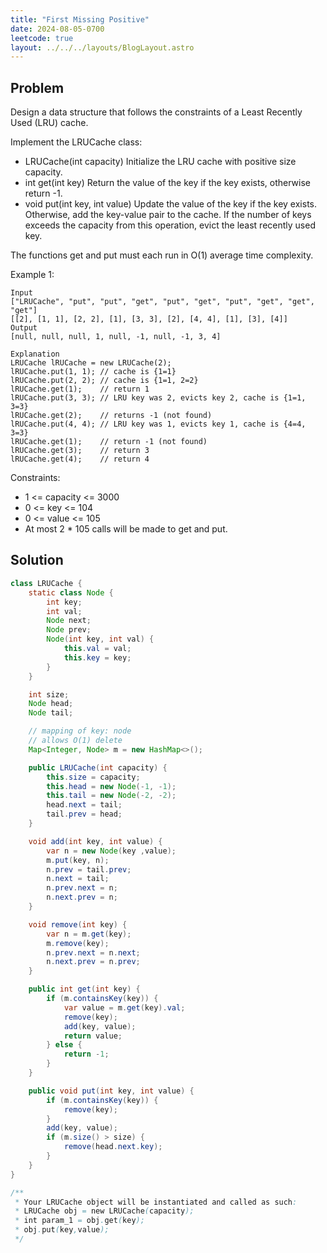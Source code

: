 ```yaml
---
title: "First Missing Positive"
date: 2024-08-05-0700
leetcode: true
layout: ../../../layouts/BlogLayout.astro
---
```


## Problem

Design a data structure that follows the constraints of a Least Recently Used (LRU) cache.

Implement the LRUCache class:

- LRUCache(int capacity) Initialize the LRU cache with positive size capacity.
- int get(int key) Return the value of the key if the key exists, otherwise return -1.
- void put(int key, int value) Update the value of the key if the key exists. Otherwise, add the key-value pair to the cache. If the number of keys exceeds the capacity from this operation, evict the least recently used key.

The functions get and put must each run in O(1) average time complexity.

Example 1:

```text
Input
["LRUCache", "put", "put", "get", "put", "get", "put", "get", "get", "get"]
[[2], [1, 1], [2, 2], [1], [3, 3], [2], [4, 4], [1], [3], [4]]
Output
[null, null, null, 1, null, -1, null, -1, 3, 4]

Explanation
LRUCache lRUCache = new LRUCache(2);
lRUCache.put(1, 1); // cache is {1=1}
lRUCache.put(2, 2); // cache is {1=1, 2=2}
lRUCache.get(1);    // return 1
lRUCache.put(3, 3); // LRU key was 2, evicts key 2, cache is {1=1, 3=3}
lRUCache.get(2);    // returns -1 (not found)
lRUCache.put(4, 4); // LRU key was 1, evicts key 1, cache is {4=4, 3=3}
lRUCache.get(1);    // return -1 (not found)
lRUCache.get(3);    // return 3
lRUCache.get(4);    // return 4
```

Constraints:

- 1 <= capacity <= 3000
- 0 <= key <= 104
- 0 <= value <= 105
- At most 2 \* 105 calls will be made to get and put.

## Solution

```java
class LRUCache {
    static class Node {
        int key;
        int val;
        Node next;
        Node prev;
        Node(int key, int val) {
            this.val = val;
            this.key = key;
        }
    }

    int size;
    Node head;
    Node tail;

    // mapping of key: node
    // allows O(1) delete
    Map<Integer, Node> m = new HashMap<>();

    public LRUCache(int capacity) {
        this.size = capacity;
        this.head = new Node(-1, -1);
        this.tail = new Node(-2, -2);
        head.next = tail;
        tail.prev = head;
    }

    void add(int key, int value) {
        var n = new Node(key ,value);
        m.put(key, n);
        n.prev = tail.prev;
        n.next = tail;
        n.prev.next = n;
        n.next.prev = n;
    }

    void remove(int key) {
        var n = m.get(key);
        m.remove(key);
        n.prev.next = n.next;
        n.next.prev = n.prev;
    }

    public int get(int key) {
        if (m.containsKey(key)) {
            var value = m.get(key).val;
            remove(key);
            add(key, value);
            return value;
        } else {
            return -1;
        }
    }

    public void put(int key, int value) {
        if (m.containsKey(key)) {
            remove(key);
        }
        add(key, value);
        if (m.size() > size) {
            remove(head.next.key);
        }
    }
}

/**
 * Your LRUCache object will be instantiated and called as such:
 * LRUCache obj = new LRUCache(capacity);
 * int param_1 = obj.get(key);
 * obj.put(key,value);
 */
```
